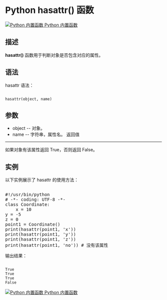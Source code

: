 Python hasattr() 函数
===================

 [![Python 内置函数](../images/up.gif)
 Python 内置函数](python-built-in-functions.html)


  描述
--

 **hasattr()** 函数用于判断对象是否包含对应的属性。

 语法
--

 hasattr 语法：

 
```

hasattr(object, name)

```

 参数
--

  * object -- 对象。
 * name -- 字符串，属性名。
  返回值
---

 如果对象有该属性返回 True，否则返回 False。

 实例
--

 以下实例展示了 hasattr 的使用方法：

  <pre>

#!/usr/bin/python
# -*- coding: UTF-8 -*-
class Coordinate:
    x = 10
y = -5
z = 0
point1 = Coordinate()
print(hasattr(point1, 'x'))
print(hasattr(point1, 'y'))
print(hasattr(point1, 'z'))
print(hasattr(point1, 'no')) # 没有该属性
</pre>

 输出结果：

 
```

True
True
True
False

```

 [![Python 内置函数](../images/up.gif)
 Python 内置函数](python-built-in-functions.html)


